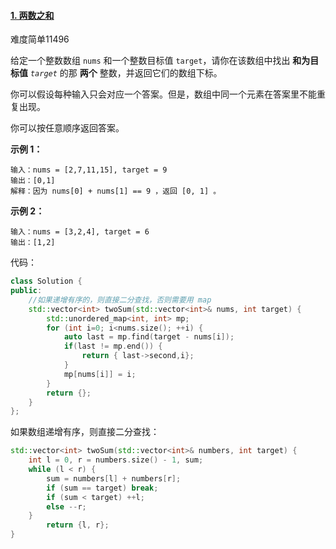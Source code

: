 #### [1. 两数之和](https://leetcode-cn.com/problems/two-sum/)

难度简单11496

给定一个整数数组 `nums` 和一个整数目标值 `target`，请你在该数组中找出 **和为目标值** *`target`* 的那 **两个** 整数，并返回它们的数组下标。

你可以假设每种输入只会对应一个答案。但是，数组中同一个元素在答案里不能重复出现。

你可以按任意顺序返回答案。

**示例 1：**

```
输入：nums = [2,7,11,15], target = 9
输出：[0,1]
解释：因为 nums[0] + nums[1] == 9 ，返回 [0, 1] 。
```

**示例 2：**

```
输入：nums = [3,2,4], target = 6
输出：[1,2]
```

代码：

```c++
class Solution {
public:
    //如果递增有序的，则直接二分查找，否则需要用 map
    std::vector<int> twoSum(std::vector<int>& nums, int target) {
        std::unordered_map<int, int> mp;
        for (int i=0; i<nums.size(); ++i) {
            auto last = mp.find(target - nums[i]);
            if(last != mp.end()) {
                return { last->second,i};
            }
            mp[nums[i]] = i;
        }
        return {};
    }
};
```

如果数组递增有序，则直接二分查找：

```c++
std::vector<int> twoSum(std::vector<int>& numbers, int target) {
    int l = 0, r = numbers.size() - 1, sum;
    while (l < r) {
        sum = numbers[l] + numbers[r];
        if (sum == target) break;
        if (sum < target) ++l;
        else --r;
    }
		return {l, r};
}
```


